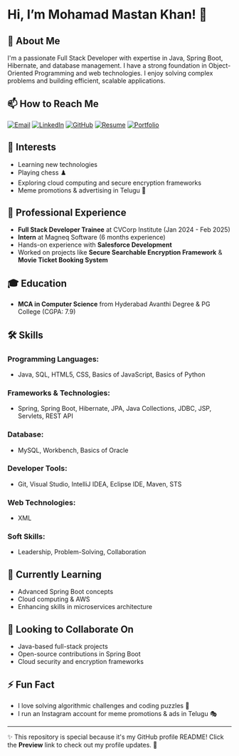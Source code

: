 # Hi, I’m Mohamad Mastan Khan! 👋

## 🚀 About Me
I'm a passionate Full Stack Developer with expertise in Java, Spring Boot, Hibernate, and database management. I have a strong foundation in Object-Oriented Programming and web technologies. I enjoy solving complex problems and building efficient, scalable applications.
## 📫 How to Reach Me

[![Email](https://img.shields.io/badge/Email-D14836?style=for-the-badge&logo=gmail&logoColor=white)](mailto:mastanmd6287@gmail.com)
[![LinkedIn](https://img.shields.io/badge/LinkedIn-0A66C2?style=for-the-badge&logo=linkedin&logoColor=white)](https://www.linkedin.com/in/md-mastan-khan)
[![GitHub](https://img.shields.io/badge/GitHub-100000?style=for-the-badge&logo=github&logoColor=white)](https://github.com/MohamadMastanKhan)
[![Resume](https://img.shields.io/badge/Resume-0078D4?style=for-the-badge&logo=microsoft-word&logoColor=white)](https://drive.google.com/file/d/1nDCLCWa_hL0ClKyOcV6uxcS5InRDvXWN/view?usp=sharing)
[![Portfolio](https://img.shields.io/badge/Portfolio-FFA500?style=for-the-badge&logo=google-chrome&logoColor=white)](https://your-portfolio-link.com)

## 👀 Interests
- Learning new technologies
- Playing chess ♟️
- Exploring cloud computing and secure encryption frameworks
- Meme promotions & advertising in Telugu 📢

## 💼 Professional Experience
- **Full Stack Developer Trainee** at CVCorp Institute (Jan 2024 - Feb 2025)
- **Intern** at Magneq Software (6 months experience)
- Hands-on experience with **Salesforce Development**
- Worked on projects like **Secure Searchable Encryption Framework** & **Movie Ticket Booking System**

## 🎓 Education
- **MCA in Computer Science** from Hyderabad Avanthi Degree & PG College (CGPA: 7.9)

## 🛠️ Skills
### Programming Languages:
- Java, SQL, HTML5, CSS, Basics of JavaScript, Basics of Python

### Frameworks & Technologies:
- Spring, Spring Boot, Hibernate, JPA, Java Collections, JDBC, JSP, Servlets, REST API

### Database:
- MySQL, Workbench, Basics of Oracle

### Developer Tools:
- Git, Visual Studio, IntelliJ IDEA, Eclipse IDE, Maven, STS

### Web Technologies:
- XML

### Soft Skills:
- Leadership, Problem-Solving, Collaboration

## 🌱 Currently Learning
- Advanced Spring Boot concepts
- Cloud computing & AWS
- Enhancing skills in microservices architecture

## 💞 Looking to Collaborate On
- Java-based full-stack projects
- Open-source contributions in Spring Boot
- Cloud security and encryption frameworks

## ⚡ Fun Fact
- I love solving algorithmic challenges and coding puzzles 🧩
- I run an Instagram account for meme promotions & ads in Telugu 🎭

---
✨ This repository is special because it's my GitHub profile README! Click the **Preview** link to check out my profile updates. 🚀

